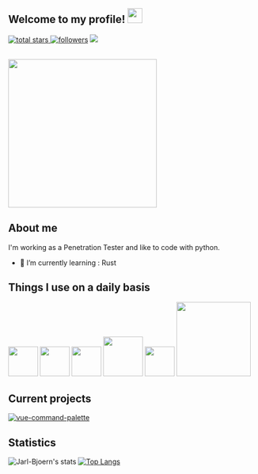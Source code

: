 ## Welcome to my profile! <img src="https://user-images.githubusercontent.com/42378118/110234147-e3259600-7f4e-11eb-95be-0c4047144dea.gif" width="30">
<p align="left">
  <a href="https://github.com/Jarl-Bjoern?tab=repositories&sort=stargazers">
    <img alt="total stars" title="Total stars on GitHub" src="https://custom-icon-badges.herokuapp.com/badge/dynamic/json?logo=star&color=000000&labelColor=4D4D4D&label=Stars&style=for-the-badge&query=%24.stars&url=https://api.github-star-counter.workers.dev/user/Jarl-Bjoern"/></a><a href="https://github.com/Jarl-Bjoern?tab=followers"><a href="https://github.com/Jarl-Bjoern?tab=followers">
    <img alt="followers" title="Follow me on Github" src="https://custom-icon-badges.herokuapp.com/github/followers/Jarl-Bjoern?color=000000&labelColor=4D4D4D&style=for-the-badge&logo=github&label=Followers&logoColor=white"/></a>  
<img src="https://komarev.com/ghpvc/?username=Jarl-Bjoern&color=000000&style=for-the-badge">
</p>
<br><img src="https://media.tenor.com/wa6oTC6T3EAAAAAC/ragnarskol.gif" width=300>

## About me
I'm working as a Penetration Tester and like to code with python.

- 🌱 I’m currently learning : Rust
  
## Things I use on a daily basis
<p align="left">
  
  <img src="https://www.vectorlogo.zone/logos/gnu_bash/gnu_bash-ar21.svg" width="60">
  <img src="https://www.vectorlogo.zone/logos/docker/docker-official.svg" width="60">
  <img src="https://upload.vectorlogo.zone/logos/github/images/47bfd2d4-712f-4dee-9315-f99c611b7598.svg" width="60">
  <img src="https://upload.vectorlogo.zone/logos/kali/images/99996646-d340-4b8f-b820-e25525048e9c.svg" width="80">
  <img src="https://www.vectorlogo.zone/logos/python/python-icon.svg" width="60">
  <img src="https://upload.wikimedia.org/wikipedia/commons/1/11/VMware_logo.svg" width="150">
  
<!--
  <a href="https://github.com/harish-sethuraman/readme-components">
    <img  src="https://readme-components.vercel.app/api?component=logo&fill=black&logo=docker">
  </a>
  <a href="https://github.com/harish-sethuraman/readme-components">
    <img  src="https://readme-components.vercel.app/api?component=logo&fill=black&logo=github">
  </a>
  <a href="https://github.com/harish-sethuraman/readme-components">
    <img  src="https://readme-components.vercel.app/api?component=logo&fill=black&logo=linux">
  </a>
  <a href="https://github.com/harish-sethuraman/readme-components">
    <img  src="https://readme-components.vercel.app/api?component=logo&fill=black&logo=python">
  </a>
  <a href="https://github.com/harish-sethuraman/readme-components">
    <img  src="https://readme-components.vercel.app/api?component=logo&fill=black&logo=windows">
  </a>
-->
</p>

## Current projects
[![vue-command-palette](https://svg.bookmark.style/api?url=https://github.com/Jarl-Bjoern/yggdrasil&mode=dark&style=horizontal)](https://github.com/Jarl-Bjoern/yggdrasil)

## Statistics
![Jarl-Bjoern's stats](https://github-readme-stats.vercel.app/api?username=Jarl-Bjoern&hide=issues&show_icons=true&theme=dark&bg_color=0A0A0A)
[![Top Langs](https://github-readme-stats.vercel.app/api/top-langs/?username=Jarl-Bjoern&layout=compact&theme=dark&bg_color=0A0A0A)](https://github.com/anuraghazra/github-readme-stats)
<!--
<a href="https://github.com/Jarl-Bjoern?tab=followers">
    <img src="https://img.shields.io/github/followers/Jarl-Bjoern?tab=followers?label=blue&logo=github&style=for-the-badge" alt="GitHub badge" />
</a>
-->

<!--

Here are some ideas to get you started:

- 🔭 I’m currently working on ...
- 🌱 I’m currently learning ...
- 👯 I’m looking to collaborate on ...
- 🤔 I’m looking for help with ...
- 💬 Ask me about ...
- 📫 How to reach me: ...
- 😄 Pronouns: ...
- ⚡ Fun fact: ...
-->
